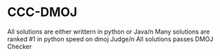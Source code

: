 # CCC-DMOJ
All solutions are either writtern in python or Java/n
Many solutions are ranked #1 in python speed on dmoj Judge/n
All solutions passes DMOJ Checker
